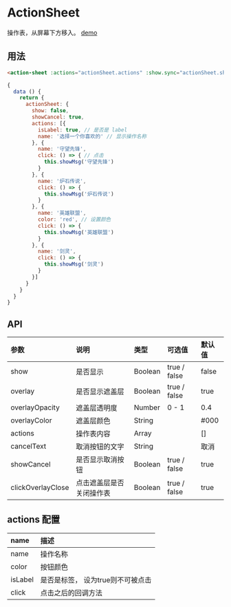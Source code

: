 # ActionSheet

操作表，从屏幕下方移入。 [demo](https://myronliu347.github.io/vue-carbon/#!/actionSheet)

## 用法

```html
<action-sheet :actions="actionSheet.actions" :show.sync="actionSheet.show" :show-cancel="actionSheet.showCancel"></action-sheet>
```

```javascript
{
  data () {
    return {
      actionSheet: {
        show: false,
        showCancel: true,
        actions: [{
          isLabel: true, // 是否是 label
          name: '选择一个你喜欢的' // 显示操作名称
        }, {
          name: '守望先锋',
          click: () => { // 点击
            this.showMsg('守望先锋')
          }
        }, {
          name: '炉石传说',
          click: () => {
            this.showMsg('炉石传说')
          }
        }, {
          name: '英雄联盟',
          color: 'red', // 设置颜色
          click: () => {
            this.showMsg('英雄联盟')
          }
        }, {
          name: '剑灵',
          click: () => {
            this.showMsg('剑灵')
          }
        }]
      }
    }
  }
}
```

## API

| 参数 | 说明 |	类型 | 可选值 | 默认值 |
| :---- | :---- | :---- | :---- | :---- |
| show | 是否显示 | Boolean  | true / false | false |
| overlay | 是否显示遮盖层 |  Boolean  | true / false | true |
| overlayOpacity | 遮盖层透明度 | Number | 0 - 1 | 0.4 |
| overlayColor | 遮盖层颜色 | String |  | #000 |
| actions | 操作表内容 | Array | | [] |
| cancelText | 取消按钮的文字 | String | | 取消 |
| showCancel | 是否显示取消按钮 | Boolean | true / false  | true  |
| clickOverlayClose | 点击遮盖层是否关闭操作表 | Boolean | true / false  | true  |

## actions 配置

| name  | 描述 |
| :------------- | :------------- |
| name  | 操作名称      |
| color | 按钮颜色 |
| isLabel | 是否是标签， 设为true则不可被点击 |
| click | 点击之后的回调方法 |
